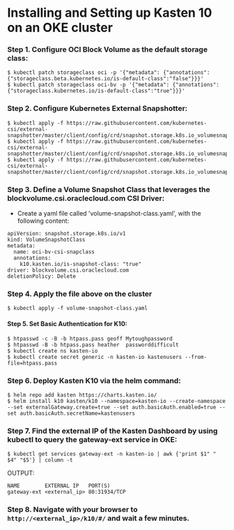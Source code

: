 # Installing and Setting up Kasten 10 on an OKE cluster


### Step 1. Configure OCI Block Volume as the default storage class:
```
$ kubectl patch storageclass oci -p '{"metadata": {"annotations": {"storageclass.beta.kubernetes.io/is-default-class":"false"}}}'
$ kubectl patch storageclass oci-bv -p '{"metadata": {"annotations":{"storageclass.kubernetes.io/is-default-class":"true"}}}'
```

### Step 2. Configure Kubernetes External Snapshotter:
```
$ kubectl apply -f https://raw.githubusercontent.com/kubernetes-csi/external-snapshotter/master/client/config/crd/snapshot.storage.k8s.io_volumesnapshotclasses.yaml
$ kubectl apply -f https://raw.githubusercontent.com/kubernetes-csi/external-snapshotter/master/client/config/crd/snapshot.storage.k8s.io_volumesnapshotcontents.yaml
$ kubectl apply -f https://raw.githubusercontent.com/kubernetes-csi/external-snapshotter/master/client/config/crd/snapshot.storage.k8s.io_volumesnapshots.yaml
```

### Step 3. Define a Volume Snapshot Class that leverages the blockvolume.csi.oraclecloud.com CSI Driver:

* Create a yaml file called 'volume-snapshot-class.yaml', with the following content:
```
apiVersion: snapshot.storage.k8s.io/v1
kind: VolumeSnapshotClass
metadata:
  name: oci-bv-csi-snapclass
  annotations:
    k10.kasten.io/is-snapshot-class: "true"
driver: blockvolume.csi.oraclecloud.com
deletionPolicy: Delete
```

### Step 4. Apply the file above on the cluster
```
$ kubectl apply -f volume-snapshot-class.yaml
```

#### Step 5. Set Basic Authentication for K10:
```
$ htpasswd -c -B -b htpass.pass geoff Mytoughpassword
$ htpasswd -B -b htpass.pass heather  passworddifficult
$ kubectl create ns kasten-io
$ kubectl create secret generic -n kasten-io kastenusers --from-file=htpass.pass
```

### Step 6. Deploy Kasten K10 via the helm command:
```
$ helm repo add kasten https://charts.kasten.io/
$ helm install k10 kasten/k10 --namespace=kasten-io --create-namespace --set externalGateway.create=true --set auth.basicAuth.enabled=true --set auth.basicAuth.secretName=kastenusers
```

### Step 7. Find the external IP of the Kasten Dashboard by using kubectl to query the gateway-ext service in OKE:
```
$ kubectl get services gateway-ext -n kasten-io | awk {'print $1" " $4" "$5'} | column -t
```
OUTPUT:
```
NAME        EXTERNAL IP   PORT(S)
gateway-ext <external_ip> 80:31934/TCP
```


### Step 8. Navigate with your browser to ```http://<external_ip>/k10/#/``` and wait a few minutes.
